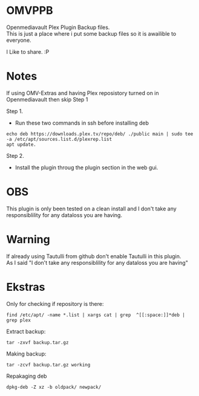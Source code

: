 # OMVPPB
Openmediavault Plex Plugin Backup files. <br>
This is just a place where i put some backup files so it is awailible to everyone.

I Like to share. :P

# Notes

If using OMV-Extras and having Plex reposistory turned on in Openmediavault then skip Step 1 

Step 1.
- Run these two commands in ssh before installing deb
```
echo deb https://downloads.plex.tv/repo/deb/ ./public main | sudo tee -a /etc/apt/sources.list.d/plexrep.list
apt update.
```

Step 2.
- Install the plugin throug the plugin section in the web gui.

# OBS
This plugin is only been tested on a clean install and I don't take any responsiblility for any dataloss you are having.

# Warning
If already using Tautulli from github don't enable Tautulli in this plugin.<br> 
As I said "I don't take any responsiblility for any dataloss you are having"

# Ekstras 
Only for checking if repository is there:
```
find /etc/apt/ -name *.list | xargs cat | grep  ^[[:space:]]*deb | grep plex
```

Extract backup:
```
tar -zxvf backup.tar.gz
```

Making backup:
```
tar -zcvf backup.tar.gz working
```

Repakaging deb
```
dpkg-deb -Z xz -b oldpack/ newpack/
```
